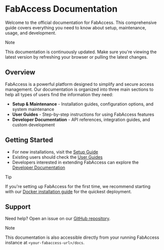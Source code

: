# FabAccess Documentation

Welcome to the official documentation for FabAccess. This comprehensive guide covers everything you need to know about setup, maintenance, usage, and development.

> [!NOTE]
> This documentation is continuously updated. Make sure you're viewing the latest version by refreshing your browser or pulling the latest changes.

## Overview

FabAccess is a powerful platform designed to simplify and secure access management. Our documentation is organized into three main sections to help all types of users find the information they need:

- **Setup & Maintenance** - Installation guides, configuration options, and system maintenance
- **User Guides** - Step-by-step instructions for using FabAccess features
- **Developer Documentation** - API references, integration guides, and custom development

## Getting Started

- For new installations, visit the [Setup Guide](setup/installation.md)
- Existing users should check the [User Guides](user/getting-started.md)
- Developers interested in extending FabAccess can explore the [Developer Documentation](developer/get-started.md)

> [!TIP]
> If you're setting up FabAccess for the first time, we recommend starting with our [Docker installation guide](setup/docker.md) for the quickest deployment.

## Support

Need help? Open an issue on our [GitHub repository](https://github.com/FabInfra/FabAccess).

> [!NOTE]
> This documentation is also accessible directly from your running FabAccess instance at `<your-fabaccess-url>/docs`.
